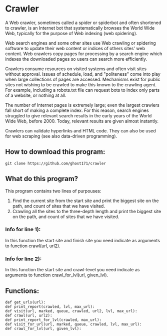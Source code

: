 # Сrawler
A Web crawler, sometimes called a spider or spiderbot and often shortened to crawler, is an Internet bot that systematically browses the World Wide Web, typically for the purpose of Web indexing (web spidering).

Web search engines and some other sites use Web crawling or spidering software to update their web content or indices of others sites' web content. Web crawlers copy pages for processing by a search engine which indexes the downloaded pages so users can search more efficiently.

Crawlers consume resources on visited systems and often visit sites without approval. Issues of schedule, load, and "politeness" come into play when large collections of pages are accessed. Mechanisms exist for public sites not wishing to be crawled to make this known to the crawling agent. For example, including a robots.txt file can request bots to index only parts of a website, or nothing at all.

The number of Internet pages is extremely large; even the largest crawlers fall short of making a complete index. For this reason, search engines struggled to give relevant search results in the early years of the World Wide Web, before 2000. Today, relevant results are given almost instantly.

Crawlers can validate hyperlinks and HTML code. They can also be used for web scraping (see also data-driven programming). 

## How to download this program:

    git clone https://github.com/ghost171/crawler

## What do this program?
This program contains two lines of purpouses:
1) Find the current site from the start site and print the biggest site on the path, and count of sites that we have visited.
2) Crawling all the sites to the three-depth length and print the biggest site on the path, and count of sites that we have visited.
### Info for line 1):
In this function the start site and finish site you need indicate as arguments to function crawl(url, url2).
### Info for line 2):
In this function the start site and crawl-level  you need indicate as arguments to function crawl_for_lvl(url, given_lvl).
## Functions:

    def get_urls(url):
    def print_report(crawled, lvl, max_url):
    def visit(url, marked, queue, crawled, url2, lvl, max_url):
    def crawl(url, url2):
    def print_report_for_lvl(crawled, max_url):
    def visit_for_url(url, marked, queue, crawled, lvl, max_url):
    def crawl_for_lvl(url, given_lvl):  
